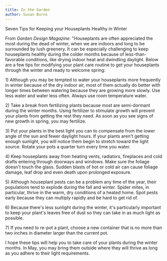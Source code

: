 ```yaml
---
title: In the Garden
author: Susan Burns
---
```


Seven Tips for Keeping your Houseplants Healthy in Winter

From *Garden Design Magazine*: "Houseplants are often appreciated the
most during the dead of winter, when we are indoors and long to be
surrounded by lush greenery. It can be especially challenging to keep
houseplants healthy during the colder months because of
less-than-favorable conditions, like drying indoor heat and dwindling
daylight. Below are a few tips for modifying your plant care routine to
get your houseplants through the winter and ready to welcome spring:

1\) Although you may be tempted to water your houseplants more
frequently in winter because of the dry indoor air, most of them
actually do better with longer times between watering because they are
growing more slowly. Use less water and water less often. Always use
room temperature water.

2\) Take a break from fertilizing plants because most are semi-dormant
during the winter months. Using fertilizer to stimulate growth will
prevent your plants from getting the rest they need. As soon as you see
signs of new growth in spring, you may fertilize.

3\) Put your plants in the best light you can to compensate from the
lower angle of the sun and fewer daylight hours. If your plants aren't
getting enough sunlight, you will notice them begin to stretch toward
the light source. Rotate your pots a quarter turn every time you water.

4\) Keep houseplants away from heating vents, radiators, fireplaces and
cold drafts entering through doorways and windows. Make sure the foliage
doesn't touch the glass. Sudden blasts of hot or cold air can cause
foliage damage, leaf drop and even death upon prolonged exposure.

5\) Although houseplant pests can be a problem any time of the year,
their populations tend to explode during the fall and winter. Spider
mites, in particular, thrive in the warm, dry conditions of a heated
home. Spot pests early because they can multiply rapidly and be hard to
get rid of.

6\) Because there's less sunlight during the winter, it's particularly
important to keep your plant's leaves free of dust so they can take in
as much light as possible.

7\) If you need to re-pot a plant, choose a new container that is no
more than two inches in diameter larger than the current pot.

I hope these tips will help you to take care of your plants during the
winter months. In May, you may bring them outside where they will thrive
as long as you adhere to their light requirements.
